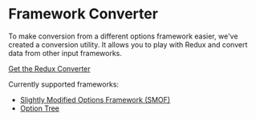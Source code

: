 # Framework Converter

To make conversion from a different options framework easier, we've created a conversion utility. It allows you to play 
with Redux and convert data from other input frameworks. 

[Get the Redux Converter](http://wordpress.org/plugins/redux-converter/)

Currently supported frameworks:

- [Slightly Modified Options Framework (SMOF)](https://github.com/syamilmj/Options-Framework) 
- [Option Tree](https://wordpress.org/plugins/option-tree/)